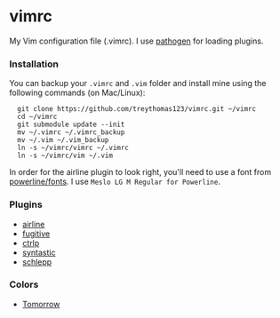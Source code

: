 # vimrc
My Vim configuration file (.vimrc). I use [pathogen](https://github.com/tpope/vim-pathogen) for loading plugins.

### Installation

You can backup your `.vimrc` and `.vim` folder and install mine using the following commands (on Mac/Linux):
```
  git clone https://github.com/treythomas123/vimrc.git ~/vimrc
  cd ~/vimrc
  git submodule update --init
  mv ~/.vimrc ~/.vimrc_backup
  mv ~/.vim ~/.vim_backup
  ln -s ~/vimrc/vimrc ~/.vimrc
  ln -s ~/vimrc/vim ~/.vim
```

In order for the airline plugin to look right, you'll need to use a font from [powerline/fonts](https://github.com/powerline/fonts). I use `Meslo LG M Regular for Powerline`.

### Plugins
* [airline](https://github.com/vim-airline/vim-airline)
* [fugitive](https://github.com/tpope/vim-fugitive)
* [ctrlp](https://github.com/ctrlpvim/ctrlp.vim)
* [syntastic](https://github.com/scrooloose/syntastic)
* [schlepp](https://github.com/zirrostig/vim-schlepp)

### Colors
* [Tomorrow](https://github.com/chriskempson/vim-tomorrow-theme/blob/master/colors/Tomorrow.vim)

